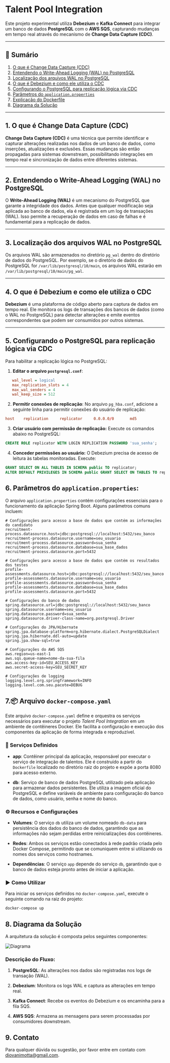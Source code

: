 # Talent Pool Integration

Este projeto experimental utiliza **Debezium** e **Kafka Connect** para integrar um banco de dados **PostgreSQL** com o **AWS SQS**, capturando mudanças em tempo real através do mecanismo de **Change Data Capture (CDC)**.

---

## 📌 Sumário

1. [O que é Change Data Capture (CDC)](#1-o-que-é-change-data-capture-cdc)
2. [Entendendo o Write-Ahead Logging (WAL) no PostgreSQL](#2-entendendo-o-write-ahead-logging-wal-no-postgresql)
3. [Localização dos arquivos WAL no PostgreSQL](#3-localização-dos-arquivos-wal-no-postgresql)
4. [O que é Debezium e como ele utiliza o CDC](#4-o-que-é-debezium-e-como-ele-utiliza-o-cdc)
5. [Configurando o PostgreSQL para replicação lógica via CDC](#5-configurando-o-postgresql-para-replicação-lógica-via-cdc)
6. [Parâmetros do `application.properties`](#6-parâmetros-do-applicationproperties)
7. [Explicação do Dockerfile](#7-explicação-do-dockerfile)
8. [Diagrama da Solução](#8-diagrama-da-solução)

---

## 1. O que é Change Data Capture (CDC)

**Change Data Capture (CDC)** é uma técnica que permite identificar e capturar alterações realizadas nos dados de um banco de dados, como inserções, atualizações e exclusões. Essas mudanças são então propagadas para sistemas downstream, possibilitando integrações em tempo real e sincronização de dados entre diferentes sistemas.

---

## 2. Entendendo o Write-Ahead Logging (WAL) no PostgreSQL

O **Write-Ahead Logging (WAL)** é um mecanismo do PostgreSQL que garante a integridade dos dados. Antes que qualquer modificação seja aplicada ao banco de dados, ela é registrada em um log de transações (WAL). Isso permite a recuperação de dados em caso de falhas e é fundamental para a replicação de dados.

---

## 3. Localização dos arquivos WAL no PostgreSQL

Os arquivos WAL são armazenados no diretório `pg_wal` dentro do diretório de dados do PostgreSQL. Por exemplo, se o diretório de dados do PostgreSQL for `/var/lib/postgresql/10/main`, os arquivos WAL estarão em `/var/lib/postgresql/10/main/pg_wal`.

---

## 4. O que é Debezium e como ele utiliza o CDC

**Debezium** é uma plataforma de código aberto para captura de dados em tempo real. Ele monitora os logs de transações dos bancos de dados (como o WAL no PostgreSQL) para detectar alterações e emite eventos correspondentes que podem ser consumidos por outros sistemas.

---

## 5. Configurando o PostgreSQL para replicação lógica via CDC

Para habilitar a replicação lógica no PostgreSQL:

1. **Editar o arquivo `postgresql.conf`**:

```ini
   wal_level = logical
   max_replication_slots = 4
   max_wal_senders = 4
   wal_keep_size = 512
```

2. **Permitir conexões de replicação**: No arquivo `pg_hba.conf`, adicione a seguinte linha para permitir conexões do usuário de replicação:

```conf
host    replication     replicator     0.0.0.0/0       md5
```

3. **Criar usuário com permissão de replicação:** Execute os comandos abaixo no PostgreSQL:

```sql
CREATE ROLE replicator WITH LOGIN REPLICATION PASSWORD 'sua_senha';
```

4. **Conceder permissões ao usuário:** O Debezium precisa de acesso de leitura às tabelas monitoradas. Execute:

```sql
GRANT SELECT ON ALL TABLES IN SCHEMA public TO replicator;
ALTER DEFAULT PRIVILEGES IN SCHEMA public GRANT SELECT ON TABLES TO replicator;
```

## 6. Parâmetros do `application.properties`:

O arquivo `application.properties` contém configurações essenciais para o funcionamento da aplicação Spring Boot. Alguns parâmetros comuns incluem:

```properties
# Configurações para acesso a base de dados que contém as informações do candidato
recruitment-process.datasource.host=jdbc:postgresql://localhost:5432/seu_banco
recruitment-process.datasource.username=seu_usuario
recruitment-process.datasource.password=sua_senha
recruitment-process.datasource.database=sua_base_dados
recruitment-process.datasource.port=5432

# Configurações para acesso a base de dados que contém os resultados dos testes
profile-assessments.datasource.host=jdbc:postgresql://localhost:5432/seu_banco
profile-assessments.datasource.username=seu_usuario
profile-assessments.datasource.password=sua_senha
profile-assessments.datasource.database=sua_base_dados
profile-assessments.datasource.port=5432

# Configurações do banco de dados
spring.datasource.url=jdbc:postgresql://localhost:5432/seu_banco
spring.datasource.username=seu_usuario
spring.datasource.password=sua_senha
spring.datasource.driver-class-name=org.postgresql.Driver

# Configurações do JPA/Hibernate
spring.jpa.database-platform=org.hibernate.dialect.PostgreSQLDialect
spring.jpa.hibernate.ddl-auto=update
spring.jpa.show-sql=true

# Configurações do AWS SQS
aws.region=us-east-1
aws.sqs.queue-name=nome-da-sua-fila
aws.access-key-id=SEU_ACCESS_KEY
aws.secret-access-key=SEU_SECRET_KEY

# Configurações de logging
logging.level.org.springframework=INFO
logging.level.com.seu.pacote=DEBUG
```

## 7.📦 Arquivo `docker-compose.yaml`

Este arquivo `docker-compose.yaml` define e orquestra os serviços necessários para executar o projeto *Talent Pool Integration* em um ambiente de contêineres Docker. Ele facilita a configuração e execução dos componentes da aplicação de forma integrada e reproduzível.

### 🔧 Serviços Definidos

- **app**: Contêiner principal da aplicação, responsável por executar o serviço de integração de talentos. Ele é construído a partir do `Dockerfile` localizado no diretório raiz do projeto e expõe a porta 8080 para acesso externo.

- **db**: Serviço de banco de dados PostgreSQL utilizado pela aplicação para armazenar dados persistentes. Ele utiliza a imagem oficial do PostgreSQL e define variáveis de ambiente para configuração do banco de dados, como usuário, senha e nome do banco.

### ⚙️ Recursos e Configurações

- **Volumes**: O serviço `db` utiliza um volume nomeado `db-data` para persistência dos dados do banco de dados, garantindo que as informações não sejam perdidas entre reinicializações dos contêineres.

- **Redes**: Ambos os serviços estão conectados à rede padrão criada pelo Docker Compose, permitindo que se comuniquem entre si utilizando os nomes dos serviços como hostnames.

- **Dependências**: O serviço `app` depende do serviço `db`, garantindo que o banco de dados esteja pronto antes de iniciar a aplicação.

### ▶️ Como Utilizar

Para iniciar os serviços definidos no `docker-compose.yaml`, execute o seguinte comando na raiz do projeto:

```bash
docker-compose up
```

## 8. Diagrama da Solução

A arquitetura da solução é composta pelos seguintes componentes:

![Diagrama](https://uploaddeimagens.com.br/images/004/898/246/full/Diagrama_Talent_Pool_Integration.png?1747088368)

### **Descrição do Fluxo:**

1. **PostgreSQL**: As alterações nos dados são registradas nos logs de transação (WAL).

2. **Debezium**: Monitora os logs WAL e captura as alterações em tempo real.

3. **Kafka Connect**: Recebe os eventos do Debezium e os encaminha para a fila SQS.

4. **AWS SQS**: Armazena as mensagens para serem processadas por consumidores downstream.

## 9. Contato

Para qualquer dúvida ou sugestão, por favor entre em contato com [diovanimotta@gmail.com](mailto:diovanimotta@gmail.com).

